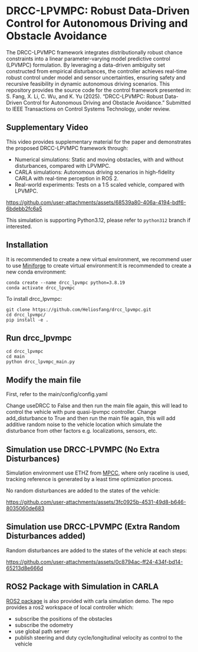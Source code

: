 # DRCC-LPVMPC: Robust Data-Driven Control for Autonomous Driving and Obstacle Avoidance

The DRCC-LPVMPC framework integrates distributionally robust chance constraints into a linear parameter-varying model predictive control (LPVMPC) formulation. By leveraging a data-driven ambiguity set constructed from empirical disturbances, the controller achieves real-time robust control under model and sensor uncertainties, ensuring safety and recursive feasibility in dynamic autonomous driving scenarios.
This repository provides the source code for the control framework presented in: S. Fang, X. Li, C. Wu, and K. Yu (2025). “DRCC-LPVMPC: Robust Data-Driven Control for Autonomous Driving and Obstacle Avoidance.” Submitted to IEEE Transactions on Control Systems Technology, under review.

## Supplementary Video
This video provides supplementary material for the paper and demonstrates the proposed DRCC-LPVMPC framework through:

- Numerical simulations: Static and moving obstacles, with and without disturbances, compared with LPVMPC.
- CARLA simulations: Autonomous driving scenarios in high-fidelity CARLA with real-time perception in ROS 2.
- Real-world experiments: Tests on a 1:5 scaled vehicle, compared with LPVMPC.

https://github.com/user-attachments/assets/68539a80-406a-4194-bdf6-6bdebb2fc6a5

This simulation is supporting Python3.12, please refer to ``python312`` branch if interested.

## Installation

It is recommended to create a new virtual environment, we recommend user to use [Miniforge](https://github.com/conda-forge/miniforge) to create virtual environment:It is recommended to create a new conda environment:

```
conda create --name drcc_lpvmpc python=3.8.19
conda activate drcc_lpvmpc
```

To install drcc_lpvmpc:

```
git clone https://github.com/Heliosfang/drcc_lpvmpc.git
cd drcc_lpvmpc/
pip install -e .
```

## Run drcc_lpvmpc

```
cd drcc_lpvmpc
cd main
python drcc_lpvmpc_main.py
```

## Modify the main file

First, refer to the main/config/config.yaml

Change useDRCC to False and then run the main file again, this will lead to control the vehicle with pure quasi-lpvmpc controller.
Change add_disturbance to True and then run the main file again, this will add additive random noise to the vehicle location which simulate the disturbance from other factors e.g. localizations, sensors, etc.

## Simulation use DRCC-LPVMPC (No Extra Disturbances)

Simulation environment use ETHZ from [MPCC](https://github.com/alexliniger/MPCC), where only raceline is used, tracking reference is generated by a least time optimization process.

No random disturbances are added to the states of the vehicle:

https://github.com/user-attachments/assets/3fc0925b-4531-49d8-b646-8035060de683

## Simulation use DRCC-LPVMPC (Extra Random Disturbances added)

Random disturbances are added to the states of the vehicle at each steps:

https://github.com/user-attachments/assets/0c8794ac-ff24-434f-bd14-65213d8e666d

## ROS2 Package with Simulation in CARLA

[ROS2 package](https://github.com/Heliosfang/ros2_ws) is also provided with carla simulation demo. The repo provides a ros2 workspace of local controller which:

- subscribe the positions of the obstacles
- subscribe the odometry
- use global path server
- publish steering and duty cycle/longitudinal velocity as control to the vehicle



